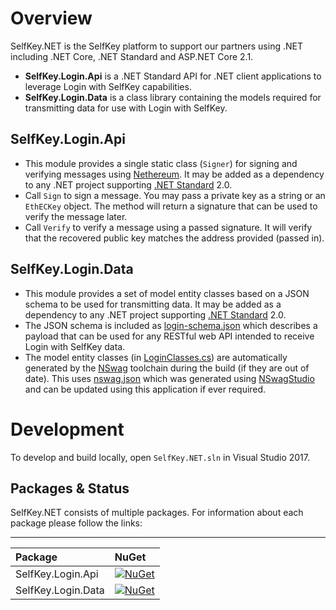 # Overview

SelfKey.NET is the SelfKey platform to support our partners using .NET including .NET Core, .NET Standard and ASP.NET Core 2.1.

 * **SelfKey.Login.Api** is a .NET Standard API for .NET client applications to leverage Login with SelfKey capabilities.
 * **SelfKey.Login.Data** is a class library containing the models required for transmitting data for use with Login with SelfKey.

## SelfKey.Login.Api

 * This module provides a single static class (`Signer`) for signing and verifying messages using [Nethereum](https://nethereum.com/).  It may be added as a dependency to any .NET project supporting [.NET Standard](https://docs.microsoft.com/en-us/dotnet/standard/net-standard) 2.0.
 * Call `Sign` to sign a message.  You may pass a private key as a string or an `EthECKey` object.  The method will return a signature that can be used to verify the message later.
 * Call `Verify` to verify a message using a passed signature.  It will verify that the recovered public key matches the address provided (passed in).
 
## SelfKey.Login.Data

 * This module provides a set of model entity classes based on a JSON schema to be used for transmitting data.  It may be added as a dependency to any .NET project supporting [.NET Standard](https://docs.microsoft.com/en-us/dotnet/standard/net-standard) 2.0.
 * The JSON schema is included as [login-schema.json](SelfKey.Login.Data/login-schema.json) which describes a payload that can be used for any RESTful web API intended to receive Login with SelfKey data.
 * The model entity classes (in [LoginClasses.cs](SelfKey.Login.Data/Models/LoginClasses.cs)) are automatically generated by the [NSwag](https://github.com/RSuter/NSwag) toolchain during the build (if they are out of date).  This uses [nswag.json](SelfKey.Login.Data/nswag.json) which was generated using [NSwagStudio](https://github.com/RSuter/NSwag/wiki/NSwagStudio) and can be updated using this application if ever required.

# Development

To develop and build locally, open `SelfKey.NET.sln` in Visual Studio 2017.

## Packages & Status

SelfKey.NET consists of multiple packages.  For information about each package please follow the links:

---
Package | NuGet
:-------- | :---------
SelfKey.Login.Api | [![NuGet](https://img.shields.io/nuget/v/SelfKey.Login.Api.svg)](https://www.nuget.org/packages/SelfKey.Login.Api)
SelfKey.Login.Data | [![NuGet](https://img.shields.io/nuget/v/SelfKey.Login.Data.svg)](https://www.nuget.org/packages/SelfKey.Login.Data)

